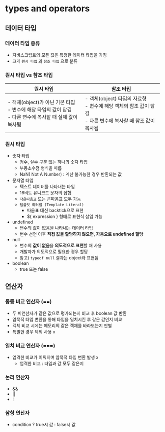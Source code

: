 # types and operators



## 데이터 타입



### 데이터 타입 종류

- 자바스크립트의 모든 값은 특정한 데이터 타입을 가짐
- 크게 `원시 타입` 과 `참조 타입` 으로 분류



### 원시 타입 vs 참조 타입

| 원시 타입                                                    | 참조 타입                                                    |
| ------------------------------------------------------------ | ------------------------------------------------------------ |
| - 객체(object)가 아닌 기본 타입 <br />- 변수에 해당 타입의 값이 담김 <br />- 다른 변수에 복사할 때 실제 값이 복사됨 | - 객체(object) 타입의 자료형<br />- 변수에 해당 객체의 참조 값이 담김<br />- 다른 변수에 복사할 때 참조 값이 복사됨 |



### 원시 타입

- 숫자 타입
  - 정수, 실수 구분 없는 하나의 숫자 타입
  - 부동소수점 형식을 따름
  - NaN( Not A Number) : 계산 불가능한 경우 반환되는 값
- 문자열 타입
  - 텍스트 데이터를 나타내는 타입
  - 16비트 유니코드 문자의 집합
  - `작은따옴표` 또는 큰따옴표 모두 가능
  - `템플릿 리터럴 (Template Literal)`
    - 따옴표 대신 backtick으로 표현
    - ${ expression } 형태로 표현식 삽입 가능
- undefined
  - 변수의 값이 없음을 나타내는 데이터 타입
  - 변수 선언 이후 **직접 값을 할당하지 않으면, 자동으로 undefined 할당**
- null
  - 변수의 **값이 없음**을 **의도적으로 표현**할 때 사용
  - 개발자가 의도적으로 필요한 경우 할당
  - 참고) `typeof null` 결과는 object라 표현됨
- boolean
  - true 또는 false



## 연산자



### 동등 비교 연산자 (==)

- 두 피연산자가 같은 값으로 평가되는지 비교 후 boolean 값 반환
- 암묵적 타입 변환을 통해 타입을 일치시킨 후 같은 값인지 비교
- 객체 비교 시에는 메모리의 같은 객체를 바라보는지 판별
- 특별한 경우 제외 사용 x



### 일치 비교 연산자 (===)

- 엄격한 비교가 이뤄지며 암묵적 타입 변환 발생 x
  - 엄격한 비교 : 타입과 값 모두 같은지



### 논리 연산자

- &&
- ||
- !



### 삼항 연산자

- condition ? true시 값 : false시 값









